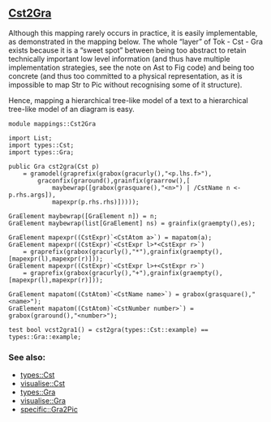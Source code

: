 ## [Cst2Gra](https://github.com/grammarware/bx-parsing/blob/master/src/mappings/Cst2Gra.rsc)

Although this mapping rarely occurs in practice, it is easily implementable, as demonstrated in the
mapping below. The whole “layer” of Tok - Cst - Gra exists because it is a “sweet spot” between being
too abstract to retain technically important low level information (and thus have multiple implementation
strategies, see the note on Ast to Fig code) and being too concrete (and thus too committed to a physical
representation, as it is impossible to map Str to Pic without recognising some of it structure).

Hence, mapping a hierarchical tree-like model of a text to a hierarchical tree-like model of an diagram
is easy.

```
module mappings::Cst2Gra

import List;
import types::Cst;
import types::Gra;

public Gra cst2gra(Cst p)
    = gramodel(graprefix(grabox(gracurly(),"<p.lhs.f>"),
        graconfix(graround(),grainfix(graarrow(),[
            maybewrap([grabox(grasquare(),"<n>") | /CstName n <- p.rhs.args]),
            mapexpr(p.rhs.rhs)]))));

GraElement maybewrap([GraElement n]) = n;
GraElement maybewrap(list[GraElement] ns) = grainfix(graempty(),es); 

GraElement mapexpr((CstExpr)`<CstAtom a>`) = mapatom(a);
GraElement mapexpr((CstExpr)`<CstExpr l>*<CstExpr r>`)
    = graprefix(grabox(gracurly(),"*"),grainfix(graempty(),[mapexpr(l),mapexpr(r)]));
GraElement mapexpr((CstExpr)`<CstExpr l>+<CstExpr r>`)
    = graprefix(grabox(gracurly(),"+"),grainfix(graempty(),[mapexpr(l),mapexpr(r)]));

GraElement mapatom((CstAtom)`<CstName name>`) = grabox(grasquare(),"<name>");
GraElement mapatom((CstAtom)`<CstNumber number>`) = grabox(graround(),"<number>");
        
test bool vcst2gra1() = cst2gra(types::Cst::example) == types::Gra::example;
```

### See also:
* [types::Cst](https://github.com/grammarware/bx-parsing/blob/master/src/types/Cst.rsc)
* [visualise::Cst](https://github.com/grammarware/bx-parsing/blob/master/src/visualise/Cst.rsc)
* [types::Gra](https://github.com/grammarware/bx-parsing/blob/master/src/types/Gra.rsc)
* [visualise::Gra](https://github.com/grammarware/bx-parsing/blob/master/src/visualise/Gra.rsc)
* [specific::Gra2Pic](https://github.com/grammarware/bx-parsing/blob/master/src/specific/Gra2Pic.rsc)
